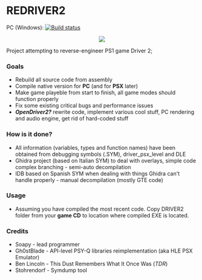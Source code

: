 # REDRIVER2

PC (Windows):
[![Build status](https://ci.appveyor.com/api/projects/status/smxrjad2rf4fg0py/branch/master?svg=true)](https://ci.appveyor.com/project/SoapyMan/redriver2/branch/master)
<p align="center">
<a href="https://streamable.com/4p8rx5"><img src="https://i.ibb.co/qJ5PJXj/aaa.png"/><a>
 </p>
 
Project attempting to reverse-engineer PS1 game Driver 2;

### Goals
- Rebuild all source code from assembly
- Compile native version for **PC** (and for **PSX** later)
- Make game playeble from start to finish, all game modes should function properly
- Fix some existing critical bugs and performance issues
- ***OpenDriver2?*** rewrite code, implement various cool stuff, PC rendering and audio engine, get rid of hard-coded stuff

### How is it done?
- All information (variables, types and function names) have been obtained from debugging symbols (.SYM), driver_psx_level and DLE
- Ghidra project (based on Italian SYM) to deal with overlays, simple code complex branching - semi-auto decompilation
- IDB based on Spanish SYM when dealing with things Ghidra can't handle properly - manual decompilation (mostly GTE code)

### Usage
- Assuming you have compiled the most recent code. Copy DRIVER2 folder from your **game CD** to location where compiled EXE is located.

### Credits
- Soapy - lead programmer
- Gh0stBlade - API-level PSY-Q libraries reimplementation (aka HLE PSX Emulator)
- Ben Lincoln - This Dust Remembers What It Once Was (*TDR*)
- Stohrendorf - Symdump tool